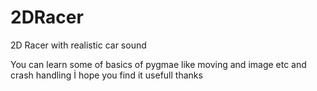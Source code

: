 # 2DRacer
2D Racer with realistic car sound

You can learn some of basics of pygmae like moving and image etc and crash handling 
İ hope you find it usefull
thanks
